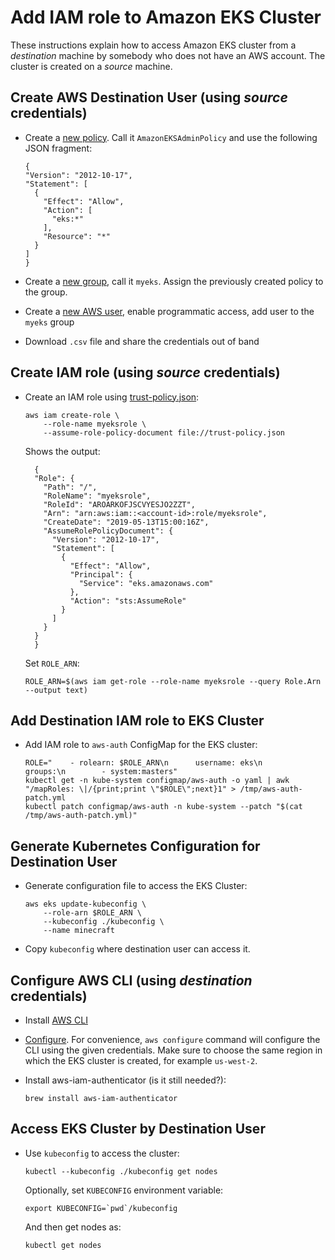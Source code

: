 # Add IAM role to Amazon EKS Cluster

These instructions explain how to access Amazon EKS cluster from a _destination_ machine by somebody who does not have an AWS account. The cluster is created on a _source_ machine.

## Create AWS Destination User (using _source_ credentials)

- Create a [new policy](https://console.aws.amazon.com/iam/home?region=us-west-2#/policies). Call it `AmazonEKSAdminPolicy` and use the following JSON fragment:

	```
	{
    "Version": "2012-10-17",
    "Statement": [
      {
        "Effect": "Allow",
        "Action": [
          "eks:*"
        ],
        "Resource": "*"
      }
    ]
	}
	```
- Create a [new group](https://console.aws.amazon.com/iam/home?region=us-west-2#/groups), call it `myeks`. Assign the previously created policy to the group.
- Create a [new AWS user](https://console.aws.amazon.com/iam/home?region=us-west-2#/users), enable programmatic access, add user to the `myeks` group
- Download `.csv` file and share the credentials out of band

## Create IAM role (using _source_ credentials)

- Create an IAM role using [trust-policy.json](trust-policy.json):

	```
	aws iam create-role \
		--role-name myeksrole \
		--assume-role-policy-document file://trust-policy.json
	```

  Shows the output:

  ```
	{
    "Role": {
      "Path": "/",
      "RoleName": "myeksrole",
      "RoleId": "AROARKOFJSCVYESJO2ZZT",
      "Arn": "arn:aws:iam::<account-id>:role/myeksrole",
      "CreateDate": "2019-05-13T15:00:16Z",
      "AssumeRolePolicyDocument": {
        "Version": "2012-10-17",
        "Statement": [
          {
            "Effect": "Allow",
            "Principal": {
              "Service": "eks.amazonaws.com"
            },
            "Action": "sts:AssumeRole"
          }
        ]
      }
    }
	}
	```

  Set `ROLE_ARN`:

  ```
  ROLE_ARN=$(aws iam get-role --role-name myeksrole --query Role.Arn --output text)
  ```

## Add Destination IAM role to EKS Cluster

- Add IAM role to `aws-auth` ConfigMap for the EKS cluster:

	```
	ROLE="    - rolearn: $ROLE_ARN\n      username: eks\n      groups:\n        - system:masters"
	kubectl get -n kube-system configmap/aws-auth -o yaml | awk "/mapRoles: \|/{print;print \"$ROLE\";next}1" > /tmp/aws-auth-patch.yml
	kubectl patch configmap/aws-auth -n kube-system --patch "$(cat /tmp/aws-auth-patch.yml)"
	```

## Generate Kubernetes Configuration for Destination User

- Generate configuration file to access the EKS Cluster:

	```
	aws eks update-kubeconfig \
		--role-arn $ROLE_ARN \
		--kubeconfig ./kubeconfig \
		--name minecraft
	```

- Copy `kubeconfig` where destination user can access it.

## Configure AWS CLI (using _destination_ credentials)

- Install [AWS CLI](https://docs.aws.amazon.com/cli/latest/userguide/cli-chap-install.html)
- [Configure](https://docs.aws.amazon.com/cli/latest/userguide/cli-chap-configure.html). For convenience, `aws configure` command will configure the CLI using the given credentials. Make sure to choose the same region in which the EKS cluster is created, for example `us-west-2`.
- Install aws-iam-authenticator (is it still needed?):

	```
	brew install aws-iam-authenticator
	```

## Access EKS Cluster by Destination User

- Use `kubeconfig` to access the cluster:

	```
	kubectl --kubeconfig ./kubeconfig get nodes
	```

	Optionally, set `KUBECONFIG` environment variable:

	```
	export KUBECONFIG=`pwd`/kubeconfig
	```

	And then get nodes as:

	```
	kubectl get nodes
	```

